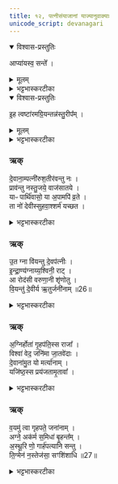 ```yaml
---
title: १२, पत्नीसंयाजानां याज्यानुवाक्याः
unicode_script: devanagari
---
```




<details open><summary>विश्वास-प्रस्तुतिः</summary>

आप्या॑यस्व॒ सन्ते᳚ ।  
</details>

<details><summary>मूलम्</summary>

आप्या॑यस्व॒ सन्ते᳚ ।  
</details>

<details><summary>भट्टभास्करटीका</summary>

1-4अथ पत्नीसंयाजानां याज्यानुवाक्याः - आ प्यायस्वेत्याद्याः ॥ 'आ प्यायस्व समेतु ते, संते पयांसि' इति त्रिष्टुभौ 'मा नो हिंसीत्' इत्यत्र व्याख्याते ।  

+++(अनुकृतव्याख्यानम् - प्रारम्भः)+++
- आ प्या॑यस्व॒ समे॑तु ते वि॒श्वत॑स्सोम॒ वृष्णि॑यम् ।   
भवा॒ वाज॑स्य सङ्ग॒थे ।  

  - अथ 'रेतस्सौम्येन दधाति' इत्यस्य पुरोनुवाक्या याज्या च - आप्यायस्व सं ते इति गायत्रीत्रिष्टुभौ ॥ एते च 'मा नो हिंसीज्जनिता' इत्यत्र व्याख्यास्येते यत्राम्नेयेते । इह तु प्रतीकग्रह्णमेतयोः । हे सोम आप्यायस्व वर्धस्व । ते तव विश्वतः वृष्णियं वीर्यं समेतु । तत्र आप्यायितस्त्वं वाजस्यान्नस्य क्षीरादेः संगथे संगमने अस्माकं भवेति ॥

  - 3अथ सौम्यस्य पुरोऽनुवाक्या - आप्यायस्व समेतु त इति गायत्री ॥ इयञ्चाग्निकाण्डे 'मा नो हिंसीत्' इत्यत्र व्याख्यास्यते यत्राम्नायते । हे सोम आप्यायस्व वर्धस्व त्वत्प्रसादात् विश्वतः वृष्ण्यं शुक्लं समेतु समागच्छतु । भव च वाजस्यान्नस्य सङ्गथे सङ्गमनायैवेति ॥

  - सोमाय वाजिने श्यामाकं चरुं निर्वपेद्यः क्लैब्यात् बिभीयात्' इत्यस्य पुरोनुवाक्या - आप्यायस्वेति गायत्री ॥ इयमग्निकाण्डे व्याख्यास्यते यत्राम्नायते प्रकृतौ हि हीयुः ['मा नो हिंसीः' ] इत्यत्र । इह तु प्रतीकग्रहणम् । हे सोम तव प्रसादात् वृष्णियं वीर्यं विश्वतः समेतु समागच्छताम् । त्वदर्थं च मामाप्यायस्व द्यध्यात् [दध्यादिना] । किञ्च - वाजस्यान्नस्य सङ्गथे सङ्गमनार्थं भवेति ॥

  - अथ पत्नीसंयाजानां याज्यानुवाक्याः - आ प्यायस्वेत्याद्याः ॥ 'आ प्यायस्व समेतु ते, संते पयांसि' इति त्रिष्टुभौ 'मा नो हिंसीत्' इत्यत्र व्याख्याते ।  

  -  चमसानाप्याययति - आप्यायस्वेति गायत्र्या ॥ हे सोम आप्यायस्व वर्धस्व मा भक्षित इति क्षेष्ठाः, समेतु संगच्छतु ते त्वाम् । कर्मणि षष्ठी । विश्वतः सर्वतः । वृष्णियं वीर्यम्, वृष्णिसंभवं वृष्णियं, दिगादित्वाद्यत्, 'यतोऽनावः' इत्याद्युदात्तत्वम् । वाजस्यान्नस्य संगथे संगमने अस्माकं भव तन्निमित्तं भव 'द्व्यचोतस्तिङः' इति संहितायां दीर्घत्वम् । गमेरौणादिकः स्थन् ॥

  - कल्पः—“आ प्यायस्व समेतु त इति सिकता व्यूहत्युत्तरया त्रिष्टुभा राज-न्यस्य” इति ।   तत्र प्रथममन्त्रमाह— आ प्यायस्वेति ।   हे सोम त्वमाप्यायस्व सर्वतो वर्धयस्य ।   वे तव वृष्णियं रेतो विश्वतः सर्वस्माद्वृष्णियादाहारात्समेतु संप्राप्नोतु ।   वाजस्यान्नस्य संगथे संगमने त्वं निमित्तं भव ।  
+++(अनुकृतव्याख्यानम् - समाप्तम्)+++  


+++(अनुकृतव्याख्यानम् - प्रारम्भः)+++
- सन्ते॒ पयाꣳ॑सि॒ समु॑ यन्तु॒ वाजा॒स्सव्ँवृष्णि॑यान्यभिमाति॒षाहः॑ ।  
  आ॒प्याय॑मानो अ॒मृता॑य सोम दि॒वि श्रवाꣳ॑स्युत्त॒मानि॑ धिष्व ॥ [32]  

  -  अथोत्तरां त्रिष्टुभमाह— सं ते पयाꣳ सीति ।   हे सोम ते तव पयांसि पातव्यानि क्षीरादीनि समु[सं]- यन्तु संप्राप्नुवन्तु ।   तथा वाजा अन्नान्यपि संयन्तु ।   वृष्णियानि रेतांस्यापि संयन्तु ।   कीदृशस्य तव।   अभिमातिषाहः अभिमातिं पाम्मोनं सहते तिरस्करो तीत्यभिमातिषाट् तस्य ।   क्षीरादिसंपत्तौ सत्यां त्वमाप्यायमानो वर्धयमानोऽमृताय यजमानस्यामृतत्वाय देवताभावाय दिवि द्युलोके श्रवांसि श्रोतुं प्रियाण्युत्तमानि विचित्राण्यन्नानि धिष्व धारय संपादयेत्यर्थः ।  
  तदेतदृग्द्वयं सामान्याकारेण विनियुङ्के— “सौम्या व्यूहति सोमो वै रेतोधा रेत एव तद्दधाति” [सं. का. ५ प्र. २ अ. ६] इति।  
  सोमो देवता यस्यामृचि प्रतीयते सेयमृक्सौमी ।   विश्वतः सोमेत्याद्यायामृ-च्यसौ प्रतीयते ।   अमृताय सोमेत्युत्तरस्यामृचि प्रतीयते ।   तया सौम्मा पूर्वं न्युप्ताः सिकता विविधं प्रसारयेत् ।   तथा सति सोमस्य रेतोधारकत्वात्तन्मत्रनिष्पाद्यव्यूहनेन यजमानो रेतो धारयति ।  
  मन्त्रद्वयस्य पुरुषभेदेन व्यवस्थां विधत्ते— “गायत्रिया ब्राह्मणस्य गायत्रो हि ब्राह्मणस्रिष्टुभा राजन्यस्य त्रैष्टुभो हि राजन्यः” (सं. का. ५ प्र. २ अ. ६) इति।  
  आ प्यायस्वेति गायत्री ।   सं त इति त्रिष्टप् ।  

  - 13तत्रैव याज्या - सन्त इति त्रिष्टुप् ॥ इमामपि तत्रैव व्याख्यास्यामः, इह तु प्रतीकग्रहणमस्याः । हे सोम तव प्रसादात् पयांसि वाजाः वृष्ण्यानि च मां संगच्छन्तु । अभिमातिषाहः अभिमातिः पाप्मा क्लैब्यहेतुः, तस्याभिभवितुः तव । किञ्च - अमृताय अमृतत्वार्थमाप्यायमानो दिवि श्रवांसि अन्नानि उत्तमानि धिष्व स्थापयेति ॥
  - अथ द्वितीया - हे सोम तवाभिमातीनां पाप्मनां हन्तुः पयांसि पातव्यानि क्षीरादीनि संयन्तु संगच्छन्तां, वाजा अन्नानि च संयन्तु, वृष्णियानि वीर्याणि च संयन्तु । ततश्चाप्यायमानः अमरणत्वायास्माकं उत्तमानि श्रेयांसि अन्नानि धिष्व धारय देवार्थमस्मदर्थं वा ॥

  - तत्रैव (सौम्यस्य) याज्या - सं ते पयांसीति त्रिष्टुप् ॥ इयमपि तत्रैवाम्नायते । हे सोम अभिमातीनां पाप्मनामभिभवितुस्तव प्रसादात् पयांसिच वाजाश्च वृष्णियानि च संयन्तु इमं सङ्गच्छन्तु । त्वं चाप्यायमानः दिवि द्युलोके अस्यामृतत्वाय उत्तमानि श्रवांसि अन्नानि धिष्व स्थापयेति ॥  
  +++(अनुकृतव्याख्यानम् - समाप्तम्)+++
</details>

<details open><summary>विश्वास-प्रस्तुतिः</summary>

इ॒ह त्वष्टा॑रमग्रि॒यन्तन्न॑स्तु॒रीप᳚म् ।  
</details>

<details><summary>मूलम्</summary>

इ॒ह त्वष्टा॑रमग्रि॒यन्तन्न॑स्तु॒रीप᳚म् ।  
</details>

<details><summary>भट्टभास्करटीका</summary>

'इह त्वष्टारमग्रियं, तन्नस्तुरीपमध पोषयित्नु' इति गायत्रीत्रिष्टुभौ 'अग्निना रयिमश्नवत्' इत्यत्र व्याख्याते ॥  

+++(अनुकृतव्याख्यानम् - प्रारम्भः)+++
- इ॒ह त्वष्टा॑रमग्रि॒यव्ँवि॒श्वरू॑प॒मुप॑ ह्वये ।  
अ॒स्माक॑मस्तु॒ केव॑लः ॥  

  - 5अथ 'रेत एव हितं त्वष्टा रूपाणि वि करोति' इत्यस्य पुरोनुवक्या - इह त्वष्टारमिति गायत्री । इहास्मिन् कर्मणि त्वष्टारं अग्रियं मुख्यम् । 'घच्छौ च' इति घच् । विश्वरूपं विश्वेषां रूपाणां विकरणसमर्थम् । 'बहुव्रीहौ विश्वम्' इति पूर्वपदान्तोदात्तत्वम् । उपह्वये आह्वयामि । 'निसमुपविभ्यो ह्वः' इत्यात्मनेपदम् । अस्माकमेवास्तु केवलः सम्भन्धीत्येवमर्थमुपह्वये ॥  
+++(अनुकृतव्याख्यानम् - समाप्तम्)+++  

+++(अनुकृतव्याख्यानम् - प्रारम्भः)+++
- तन्न॑स्तु॒रीप॒मध॑ पोषयि॒त्नु देव॑ त्वष्ट॒र्वि र॑रा॒णस्स्य॑स्व ।   
यतो॑ वी॒रः [35] क॒र्म॒ण्य॑स्सु॒दख्षो॑ ..  
यु॒क्तग्रा॑वा॒ जाय॑ते दे॒वका॑मः ।  

  - टीका 6तत्रैव याज्या - तन्न इति त्रिष्टुप् ॥ 'सुदक्षः' इति तृतीयपादान्तः । तत् धनं तुरीपं तूर्णमाप्नोतीति तुरीपं । पृषोदरादिः । पोषयित्नु पोषयितृ । हे देव त्वष्टः रराणः दानशीलस्त्वम् । व्यत्ययेन रातोरात्मनेपदम् शपश्श्लुः । नः अस्मभ्यं अधेदानीं विष्यस्व विसृज विमुच्य देहीत्यर्थः । व्यत्ययेनात्मनेपदम् । तदित्युक्तं, किं तदित्याह - यतः यस्माद्धनाल्लब्धात् वीरः विक्रान्तः कर्मण्यः कर्मणि साधुः कुशलः सुदक्षः सुष्ठु शीघ्रः उत्साही । दक्ष शीघ्रकरणे, 'आद्युदात्तं द्व्यच्छन्दसि' इत्युत्तरपदाद्युदात्तत्वम् । युक्तग्रावा युक्ता ग्रावाणो यस्य तादृशः । ग्रावभिः तत्साध्यं कर्मोपलक्ष्यते कर्मशील इत्यर्थः । अत एव देवकामः । देवान् कामयते इति 'शीलिकामि' इत्यादिना णः पूर्वपदप्रकृतिस्वरत्वं च । देवैः काम्यते इति वा देवकामः । दासीभारादिर्द्रष्टव्यः । ईदृशः पुरुषः यस्माद्धनाज्जायते तत्पशुलक्षणं धनं देहीति ॥
</details>

### ऋक्
दे॒वाना॒म्पत्नी॑रुश॒तीर॑वन्तु नः ।  
प्राव॑न्तु नस्तु॒जये॒ वाज॑सातये ।  
याᳶ पार्थि॑वासो॒ या अ॒पामपि॑ व्र॒ते ।  
ता नो॑ देवीस्सुहवा॒श्शर्म॑ यच्छत ।  
<details><summary>भट्टभास्करटीका</summary>

5देवानां पत्नीरिति ॥ देवानां पत्नयः इन्द्राण्याद्याः सेनादयो वा 'वा छन्दसि' इति पूर्वसवर्णदीर्घत्वम् । उशतीः उशत्यः कामयमानाः अस्मद्धितानि ता अस्मानवन्तु रक्षन्तु प्राप्नुवन्तु वा । किञ्च - अस्माकं तुजये अपत्याय वाजसातये अन्नलाभाय च ता देव्यः प्रावन्तु प्रकर्षेण तृप्यन्तु । किञ्च - याः पार्थिवासः पृथिव्यां भवाः । 'आज्जसेरमुक्' याश्च अपां व्रते कर्मस्थाने अन्तरिक्षे । अपिशब्दात् पूर्वोक्ताश्च दिवि भवाः इन्द्राण्याद्याः तास्सर्वाः यूयं सुहवाः सुखेनाह्वातव्याः आह्वानप्रयोजनस्य सद्यः कर्त्र्यः अस्मभ्यं शर्म सुखं यच्छत दत्त हे देव्यः! । उत्तरोऽर्थः प्रत्यक्षकृतः ॥
</details>

### ऋक्
उ॒त ग्ना वि॑यन्तु दे॒वप॑त्नीः ।  
इ॒न्द्रा॒ण्य॑ग्नाय्य॒श्विनी॒ राट् ।  
आ रोद॑सी वरुणा॒नी शृ॑णोतु ।  
वि॒यन्तु॑ दे॒वीर्य ऋ॒तुर्जनी॑नाम् ॥26॥  
<details><summary>भट्टभास्करटीका</summary>

6उत ग्ना वीति त्रिष्टुप् ॥ ग्ना अपि गायत्र्यादयोपि छंदांसि इदमाज्यं वियन्तु पिबन्तु, देवपत्न्यश्च इन्द्गाण्याद्याः। इन्द्रस्य पत्री इन्द्राणी 'इन्द्रवरुण' इति ङीष् आनुक्च । अग्नेः पत्नी अग्नायी 'वृषाकप्यग्नि' इति ङीष् । अश्विनोः पत्नी अश्विनी । 'पुंयोगात्' इति ङीष् । राट् दीप्यमाना । रोदसी द्यौः पृथिवी चेति शाकल्यः । रोदनाद्रुद्रः तस्य पत्नी रोदसी इत्यप्रस्रव्ययास्कः । वरुणस्य पत्नी वरुणानी सा चास्मदभिमतमाशृणोतु अनुमन्यतां वियन्तु पान्तु आज्यमिति यावत् । एवं एताः सर्वा अपि देव्यः वियन्तु पिबन्तु । आज्यं पुनर्वचनं कालविधानार्थम् । तदाह - यः ऋतुः कालः आत्मीयः जनीनां जायानां तत्र पिबन्त्विति । कः पुनस्सः? भुक्तवत्सु पुरुषेष्विति सामर्थ्याद्गम्यते ॥
</details>

###  ऋक्
अ॒ग्निर्होता॑ गृ॒हप॑ति॒स्स राजा᳚ ।  
विश्वा॑ वेद॒ जनि॑मा जा॒तवे॑दाः ।  
दे॒वाना॑मु॒त यो मर्त्या॑नाम् ।  
यजि॑ष्ठ॒स्स प्रय॑जतामृ॒तावा᳚ ।  

<details><summary>भट्टभास्करटीका</summary>

7अग्निर्होतेति ॥ अग्निः होता देवानां आह्वाता । गृहपतिः गृहाणां पाता स एव राजा दीप्यमानः । क इत्याह - विश्वा जनिमा जन्मानि यो वेद जानाति । जातवेदाः जातानां वेदिता जातप्रज्ञो वा । केषां जन्मानि? देवानां मर्त्यानां च । किञ्च - स एव यजिष्ठः यष्टृतमः प्रयजतां मध्ये तत्तुल्यः प्रकृष्टो यष्टा ऋतावा सत्यवान् यज्ञवान्वा । मत्वर्थीयो वतिः । यष्टृशब्दात् 'तुश्छन्दसि' इति इष्ठन्प्रत्ययः ॥
</details>

### ऋक्
व॒यमु॑ त्वा गृहपते॒ जना॑नाम् ।  
अग्ने॒ अक॑र्म स॒मिधा॑ बृ॒हन्त᳚म् ।  
अ॒स्थू॒रि णो॒ गार्ह॑पत्यानि सन्तु ।  
ति॒ग्मेन॑ न॒स्तेज॑सा॒ सꣳशि॑शाधि ॥27॥  
<details><summary>भट्टभास्करटीका</summary>

8वयमु त्वेति त्रिष्टुप् ॥ हे अग्ने! गृहपते! जनानां मध्ये वयमेव त्वां समिधा संदीपनेन तेजसा बृहन्तं अकर्म कृतवन्तः स्म । तस्मात् नः अस्माकं अस्थूरि अक्लिष्टानि । सुपां सुलुक् । गार्हपत्यानि गृहपतिना संयुक्तानि कर्माण सन्तु । किञ्च - तिग्मेन तीक्ष्णेन अप्रधृष्येण तेजसा नः अस्मान् संशिशाधि तीक्ष्णीकुरु समृद्धान् कुर्विति । 'वा छन्दसि' इत्यपित्वे प्रतिषिद्धे ङित्वाभावात् 'अङितश्च' इति धिभावः ॥

इति तैत्तिरीये तृतीयेऽष्टके पञ्चमप्रपाठके द्वादशोऽनुवाकः ॥  

</details>


